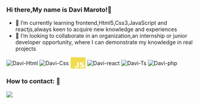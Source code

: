 ### Hi there,My name is Davi Maroto!👋

- 🌱 I’m currently learning frontend,Html5,Css3,JavaScript and reactjs,always keen to acquire  new knowledge and experiences
- 🏡 I’m looking to collaborate in an organization,an internship or junior developer opportunity, where I can demonstrate my knowledge in real projects

<div>
  <img align="center" alt="Davi-Html"height="30" width="40"src="https://cdn.jsdelivr.net/gh/devicons/devicon/icons/html5/html5-original.svg" />
  <img align="center" alt="Davi-Css"height="30" width="40"img src="https://cdn.jsdelivr.net/gh/devicons/devicon/icons/css3/css3-original.svg" />
  <img align="center" alt="Davi-js"height="30" width="40" src="https://raw.githubusercontent.com/devicons/devicon/master/icons/javascript/javascript-plain.svg">
  <img align="center" alt="Davi-react"height="30" width="40" src="https://cdn.jsdelivr.net/gh/devicons/devicon/icons/react/react-original.svg"/>
  <img align="center" alt="Davi-Ts"height="30" width="40" src="https://cdn.jsdelivr.net/gh/devicons/devicon/icons/typescript/typescript-original.svg"/>   
  <img align="center" alt="Davi-php"height="30" width="40" src="https://cdn.jsdelivr.net/gh/devicons/devicon/icons/php/php-plain.svg" />  
</div>

### How to contact: 📩  
<div>
    <a href="https://www.linkedin.com/in/davimaroto/" target="_blank"><img src="https://img.shields.io/badge/-LinkedIn-%230077B5?style=for-the-badge&logo=linkedin&logoColor=white" target="_blank"></a> 
<div/>
